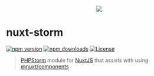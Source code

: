 <p align="center">
  <img src="https://github.com/fumeapp/nuxt-storm/blob/master/nuxt-storm.png?raw=true" />
</p>

# nuxt-storm

[![npm version][npm-version-src]][npm-version-href]
[![npm downloads][npm-downloads-src]][npm-downloads-href]
[![License][license-src]][license-href]

> [PHPStorm](https://jetbrains.com/phpstorm/) module for [NuxtJS](https://nuxtjs.org) that assists with using [@nuxt/components](https://github.com/nuxt/components) 


<!-- Badges -->
[npm-version-src]: https://img.shields.io/npm/v/nuxt-storm/latest.svg
[npm-version-href]: https://npmjs.com/package/nuxt-storm

[npm-downloads-src]: https://img.shields.io/npm/dt/nuxt-storm.svg
[npm-downloads-href]: https://npmjs.com/package/nust-storm

[license-src]: https://img.shields.io/npm/l/nuxt-storm.svg
[license-href]: https://npmjs.com/package/nuxt-storm
